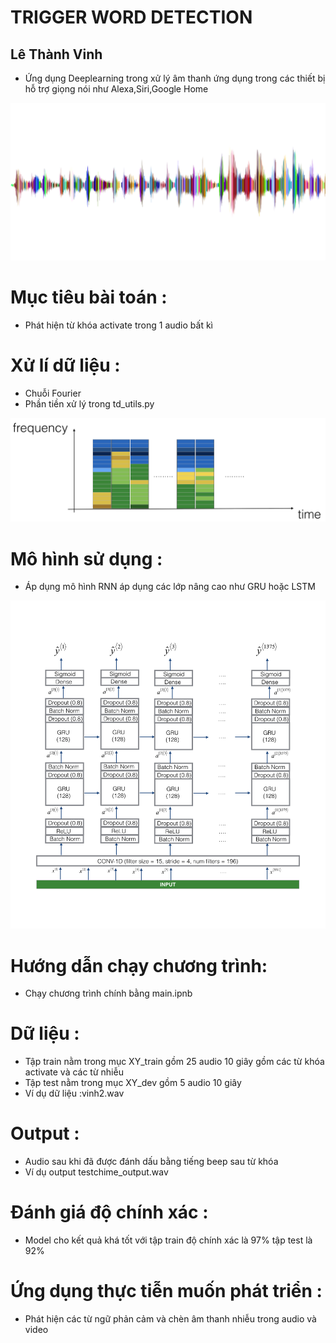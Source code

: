<h1>TRIGGER WORD DETECTION</h1>
<h2>Lê Thành Vinh</h2>
<ul>
	<li>Ứng dụng Deeplearning trong xử lý âm thanh ứng dụng trong các thiết bị hỗ trợ giọng nói như Alexa,Siri,Google Home</li>
</ul>
<img src="images/sound.png">
<h1>Mục tiêu bài toán :</h1>
<ul>
	<li>Phát hiện từ khóa activate trong 1 audio bất kì</li>
</ul>
<h1>Xử lí dữ liệu :</h1>
<ul>
	<li>Chuỗi Fourier</li>
	<li>Phần tiền xử lý trong td_utils.py</li>
</ul>

<img src="images/spectrogram.png" alt="">
<h1>Mô hình sử dụng :</h1>
<ul>
	<li>Áp dụng mô hình RNN áp dụng các lớp nâng cao như GRU hoặc LSTM</li>
</ul>
<img src="images/model.png" alt="">
<h1>Hướng dẫn chạy chương trình:</h1>
<ul>
	<li>Chạy chương trình chính bằng main.ipnb</li>
</ul>
<h1>Dữ liệu :</h1>
<ul>
	<li>Tập train nằm trong mục XY_train gồm 25 audio 10 giây gồm các từ khóa activate và các từ nhiễu </li>
	<li>Tập test nằm trong mục XY_dev gồm 5 audio 10 giây</li>
	<li>Ví dụ dữ liệu :vinh2.wav</li>
</ul>
<h1>Output :</h1>
<ul>
	<li>Audio sau khi đã được đánh dấu bằng tiếng beep sau từ khóa</li>
	<li>Ví dụ output testchime_output.wav</li>
</ul>
<h1>Đánh giá độ chính xác :</h1>
<ul>
	<li>Model cho kết quả khá tốt với tập train độ chính xác là 97% tập test là 92%</li>
</ul>

<h1>Ứng dụng thực tiễn muốn phát triển :</h1>
<ul>
	<li>Phát hiện các từ ngữ phản cảm và chèn âm thanh nhiễu trong audio và video </li>
</ul>


